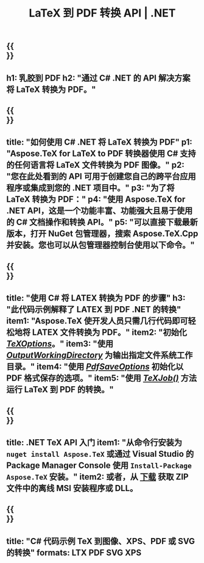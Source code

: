 ﻿---
translation: true
template: /_templates/_conversion-child-net.md
title: LaTeX 到 PDF 转换 API | .NET
description: LaTeX 到 PDF 的转换功能。将此本地 .NET 库集成到您的项目中，或使用跨平台应用程序将 LaTeX 转换为 PDF。
keywords: latex to pdf api net，latex2pdf 集成 c#
url: /net/conversion/latex-to-pdf/
family: tex
platformtag: net
feature: conversion
informat: LATEX
outformat: PDF
otherformats: BMP PNG JPEG TIFF SVG XPS
---

{{<section banner>}}
---
h1: 乳胶到 PDF
h2: "通过 C# .NET 的 API 解决方案将 LaTeX 转换为 PDF。"
---

{{<section overview>}}
---
title: "如何使用 C# .NET 将 LaTeX 转换为 PDF"
p1: "Aspose.TeX for LaTeX to PDF 转换器使用 C# 支持的任何语言将 LaTeX 文件转换为 PDF 图像。"
p2: "您在此处看到的 API 可用于创建您自己的跨平台应用程序或集成到您的 .NET 项目中。"
p3: "为了将 LaTeX 转换为 PDF："
p4: "使用 Aspose.TeX for .NET API，这是一个功能丰富、功能强大且易于使用的 C# 文档操作和转换 API。"
p5: "可以直接下载最新版本，打开 NuGet 包管理器，搜索 Aspose.TeX.Cpp 并安装。您也可以从包管理器控制台使用以下命令。"
---

{{<section feature1>}}
---
title: "使用 C# 将 LATEX 转换为 PDF 的步骤"
h3: "此代码示例解释了 LATEX 到 PDF .NET 的转换"
item1: "Aspose.TeX 使开发人员只需几行代码即可轻松地将 LATEX 文件转换为 PDF。"
item2: "初始化 [*TeXOptions*](https://reference.aspose.com/tex/net/aspose.tex/texoptions/)。"
item3: "使用 [*OutputWorkingDirectory*](https://reference.aspose.com/tex/net/aspose.tex/texoptions/outputworkingdirectory/) 为输出指定文件系统工作目录。"
item4: "使用 [*PdfSaveOptions*](https://reference.aspose.com/tex/net/aspose.tex.presentation.image/pdfsaveoptions/) 初始化以 PDF 格式保存的选项。"
item5: "使用 [*TeXJob()*](https://reference.aspose.com/tex/net/aspose.tex/texjob/) 方法运行 LaTeX 到 PDF 的转换。"
---

{{<section feature2>}}
---
title: .NET TeX API 入门
item1: "从命令行安装为 ```nuget install Aspose.TeX``` 或通过 Visual Studio 的 Package Manager Console 使用 ```Install-Package Aspose.TeX``` 安装。"
item2: 或者，从 [下载](https://releases.aspose.com/tex/net) 获取 ZIP 文件中的离线 MSI 安装程序或 DLL。
---

{{<section widget>}}
---
title: "C# 代码示例 TeX 到图像、XPS、PDF 或 SVG 的转换"
formats: LTX PDF SVG XPS
---
